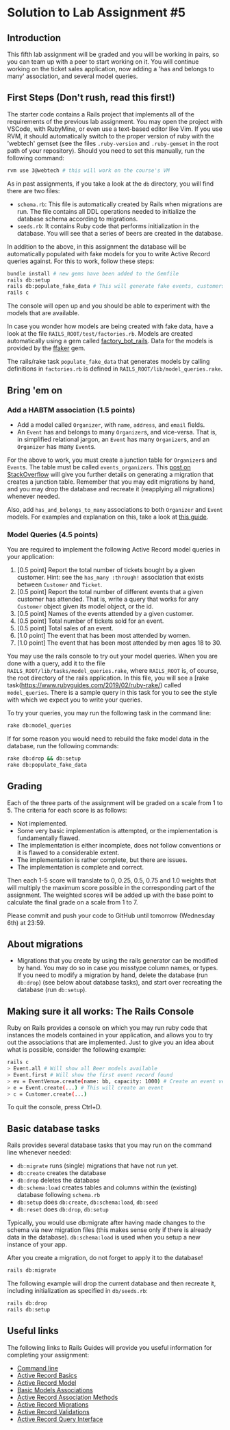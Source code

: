 # Solution to Lab Assignment #5

## Introduction

This fifth lab assignment will be graded and you will be working in pairs, so you can team up with a peer to start working on it. You will continue working on the ticket sales application, now adding a 'has and belongs to many' association, and several model queries.

## First Steps (Don't rush, read this first!)

The starter code contains a Rails project that implements all of the requirements of the previous lab assignment. You may open the project with VSCode, with RubyMine, or even use a text-based editor like Vim. If you use RVM, it should automatically switch to the proper version of ruby with the 'webtech' gemset (see the files `.ruby-version` and `.ruby-gemset` in the root path of your repository). Should you need to set this manually, run the following command:

```sh
rvm use 3@webtech # this will work on the course's VM
````

As in past assignments, if you take a look at the `db` directory, you will find there are two files:

* `schema.rb`: This file is automatically created by Rails when migrations are run. The file contains all DDL operations needed to initialize the database schema according to migrations.
* `seeds.rb`: It contains Ruby code that performs initialization in the database. You will see that a series of beers are created in the database.

In addition to the above, in this assignment the database will be automatically populated with fake models for you to write Active Record queries against. For this to work, follow these steps:

```sh
bundle install # new gems have been added to the Gemfile
rails db:setup
rails db:populate_fake_data # This will generate fake events, customers, etc.
rails c
```

The console will open up and you should be able to experiment with the models that are available.

In case you wonder how models are being created with fake data, have a look at the 
file `RAILS_ROOT/test/factories.rb`. Models are created automatically using a gem
called [factory_bot_rails](https://github.com/thoughtbot/factory_bot_rails). Data for the models is provided by the [ffaker](https://github.com/ffaker/ffaker) gem.

The rails/rake task `populate_fake_data` that generates models by calling definitions in `factories.rb` is defined in `RAILS_ROOT/lib/model_queries.rake`.

## Bring 'em on

### Add a HABTM association (1.5 points)

* Add a model called `Organizer`, with `name`, `address`, and `email` fields.
* An `Event` has and belongs to many `Organizer`s, and vice-versa. That is, in simplified relational jargon, an `Event` has many `Organizer`s, and an `Organizer` has many `Event`s.

For the above to work, you must create a junction table for `Organizer`s and `Event`s. The table must be called `events_organizers`. This [post on StackOverflow](https://stackoverflow.com/questions/17765249/generate-migration-create-join-table) will give you further details on generating a migration that creates a junction table. Remember that you may edit migrations by hand, and you may drop the database and recreate it (reapplying all migrations) whenever needed.

Also, add `has_and_belongs_to_many` associations to both `Organizer` and `Event` models. For examples and explanation on this, take a look at [this guide](https://edgeguides.rubyonrails.org/association_basics.html#the-has-and-belongs-to-many-association).

### Model Queries (4.5 points)

You are required to implement the following Active Record model queries in your application:

1. [0.5 point] Report the total number of tickets bought by a given customer. Hint: see the `has_many :through!` association that exists between `Customer` and `Ticket`.
2. [0.5 point] Report the total number of different events that a given customer has attended. That is, write a query that works for any `Customer` object given its model object, or the id.
3. [0.5 point] Names of the events attended by a given customer.
4. [0.5 point] Total number of tickets sold for an event.
5. [0.5 point] Total sales of an event.
6. [1.0 point] The event that has been most attended by women.
7. [1.0 point] The event that has been most attended by men ages 18 to 30.

You may use the rails console to try out your model queries. When you are done with a query, add it to the file `RAILS_ROOT/lib/tasks/model_queries.rake`, where `RAILS_ROOT` is, of course, the root directory of the rails application. In this file, you will see a [rake task(https://www.rubyguides.com/2019/02/ruby-rake/) called `model_queries`. There is a sample query in this task for you to see the style with which we expect you to write your queries.

To try your queries, you may run the following task in the command line:

```sh
rake db:model_queries   
```

If for some reason you would need to rebuild the fake model data in the database, run the following commands:

```sh
rake db:drop && db:setup
rake db:populate_fake_data
```

## Grading

Each of the three parts of the assignment will be graded on a scale from 1 to 5. The criteria for each score is as follows:

* Not implemented.
* Some very basic implementation is attempted, or the implementation is fundamentally flawed.
* The implementation is either incomplete, does not follow conventions or it is flawed to a considerable extent.
* The implementation is rather complete, but there are issues.
* The implementation is complete and correct.

Then each 1-5 score will translate to 0, 0.25, 0.5, 0.75 and 1.0 weights that will multiply the maximum score possible in the corresponding part of the assignment. The weighted scores will be added up with the base point to calculate the final grade on a scale from 1 to 7.

Please commit and push your code to GitHub until tomorrow (Wednesday 6th) at 23:59.

## About migrations

* Migrations that you create by using the rails generator can be modified by hand. You may do so in case you misstype column names, or types. If you need to modify a migration by hand, delete the database (run `db:drop`) (see below about database tasks), and start over recreating the database (run `db:setup`).

## Making sure it all works: The Rails Console

Ruby on Rails provides a console on which you may run ruby code that instances the models contained in your application, and allows you to try out the associations that are implemented. Just to give you an idea about what is possible, consider the following example:

```sh
rails c
> Event.all # Will show all Beer models available
> Event.first # Will show the first event record found
> ev = EventVenue.create(name: bb, capacity: 1000) # Create an event venue
> e = Event.create(...) # This will create an event
> c = Customer.create(...)
```

To quit the console, press Ctrl+D.

## Basic database tasks

Rails provides several database tasks that you may run on the command line whenever needed:

* `db:migrate` runs (single) migrations that have not run yet.
* `db:create` creates the database
* `db:drop` deletes the database
* `db:schema:load` creates tables and columns within the (existing) database following `schema.rb`
* `db:setup` does `db:create`, `db:schema:load`,  `db:seed`
* `db:reset` does `db:drop`, `db:setup`

Typically, you would use db:migrate after having made changes to the schema via new migration files (this makes sense only if there is already data in the database). `db:schema:load` is used when you setup a new instance of your app.

After you create a migration, do not forget to apply it to the database!

```sh
rails db:migrate
```

The following example will drop the current database and then recreate it, including initialization as specified in `db/seeds.rb`:

```sh
rails db:drop
rails db:setup
```

## Useful links

The following links to Rails Guides will provide you useful information for completing your assignment:

* [Command line](http://edgeguides.rubyonrails.org/command_line.html)
* [Active Record Basics](http://edgeguides.rubyonrails.org/active_record_basics.html)
* [Active Record Model](http://api.rubyonrails.org/classes/ActiveModel/Model.html)
* [Basic Models Associations](http://edgeguides.rubyonrails.org/association_basics.html)
* [Active Record Association Methods](http://api.rubyonrails.org/classes/ActiveRecord/Associations/ClassMethods.html)
* [Active Record Migrations](http://edgeguides.rubyonrails.org/active_record_migrations.html)
* [Active Record Validations](https://edgeguides.rubyonrails.org/active_record_validations.html)
* [Active Record Query Interface](https://edgeguides.rubyonrails.org/active_record_callbacks.html)
